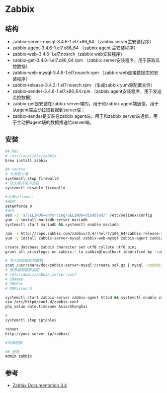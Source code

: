 # Zabbix

## 结构

* zabbix-server-mysql-3.4.6-1.el7.x86_64 （zabbix server主安装程序）
* zabbix-agent-3.4.6-1.el7.x86_64 （zabbix agent 主安装程序）
* zabbix-web-3.4.6-1.el7.noarch（zabbix web安装程序）
* zabbix-get-3.4.6-1.el7.x86_64.rpm （zabbix server安装程序，用于获取监控数据）
* zabbix-web-mysql-3.4.6-1.el7.noarch.rpm （zabbix web连接数据库的安装程序）
* zabbix-release-3.4.2-1.el7.noarch.rpm （生成zabbix yum源配置文件）
* zabbix-sender-3.4.6-1.el7.x86_64.rpm （zabbix agent安装程序，用于发送监控数据）
* zabbix-get是安装在zabbix server端的，用于和zabbix agent端通信，用于从agent端主动拉取数据到server端；
* zabbix-sender是安装在zabbix agent端，用于和zabbix server端通信，用于主动把agent端的数据推送给server端。

## 安装

```sh
## Mac
# /usr/local/etc/zabbix
brew install zabbix

## centos
# 关闭防火墙
systemctl stop firewalld
# 防火墙开机不自启
systemctl disable firewalld

#关闭selinux：
#临时
setenforce 0
#永久
sed -i 's/SELINUX=enforcing/SELINUX=disabled/' /etc/selinux/config
yum -y install mariadb-server mariadb
systemctl start mariadb && systemctl enable mariadb

rpm -i http://repo.zabbix.com/zabbix/3.4/rhel/7/x86_64/zabbix-release-3.4-2.el7.noarch.rpm
yum -y install zabbix-server-mysql zabbix-web-mysql zabbix-agent zabbix-get zabbix-sender

create database zabbix character set utf8 collate utf8_bin;
grant all privileges on zabbix.* to zabbix@localhost identified by 'zabbix';

# 导入初始模式和数据
zcat /usr/share/doc/zabbix-server-mysql*/create.sql.gz | mysql -uzabbix -p zabbix
# 服务器配置数据库
# /etc/zabbix/zabbix_server.conf
# DBName
# DBUSer
# DBPassword

systemctl start zabbix-server zabbix-agent httpd && systemctl enable zabbix-server zabbix-agent httpd
vim /etc/httpd/conf.d/zabbix.conf
php_value date.timezone Asia/Shanghai

# 
systemctl stop iptables

reboot
http://your server ip/zabbix/

#页面配置

## 登陆
Admin zabbix
```

## 参考

* [Zabbix Documentation 3.4](https://www.zabbix.com/documentation/3.4)
